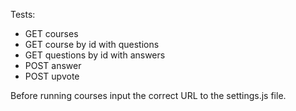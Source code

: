 Tests:

- GET courses
- GET course by id with questions
- GET questions by id with answers
- POST answer
- POST upvote

Before running courses input the correct URL to the settings.js file.
